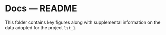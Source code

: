# Docs ― README

This folder contains key figures along with supplemental information
on the data adopted for the project `lst_1`.
